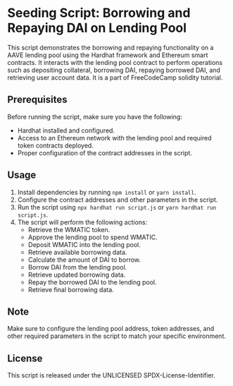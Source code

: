 # Seeding Script: Borrowing and Repaying DAI on Lending Pool

This script demonstrates the borrowing and repaying functionality on a AAVE lending pool using the Hardhat framework and Ethereum smart contracts. It interacts with the lending pool contract to perform operations such as depositing collateral, borrowing DAI, repaying borrowed DAI, and retrieving user account data. It is a part of FreeCodeCamp solidity tutorial.

## Prerequisites

Before running the script, make sure you have the following:

- Hardhat installed and configured.
- Access to an Ethereum network with the lending pool and required token contracts deployed.
- Proper configuration of the contract addresses in the script.

## Usage

1. Install dependencies by running `npm install` or `yarn install`.
2. Configure the contract addresses and other parameters in the script.
3. Run the script using `npx hardhat run script.js` or `yarn hardhat run script.js`.
4. The script will perform the following actions:
   - Retrieve the WMATIC token.
   - Approve the lending pool to spend WMATIC.
   - Deposit WMATIC into the lending pool.
   - Retrieve available borrowing data.
   - Calculate the amount of DAI to borrow.
   - Borrow DAI from the lending pool.
   - Retrieve updated borrowing data.
   - Repay the borrowed DAI to the lending pool.
   - Retrieve final borrowing data.

## Note

Make sure to configure the lending pool address, token addresses, and other required parameters in the script to match your specific environment.

## License

This script is released under the UNLICENSED SPDX-License-Identifier.
